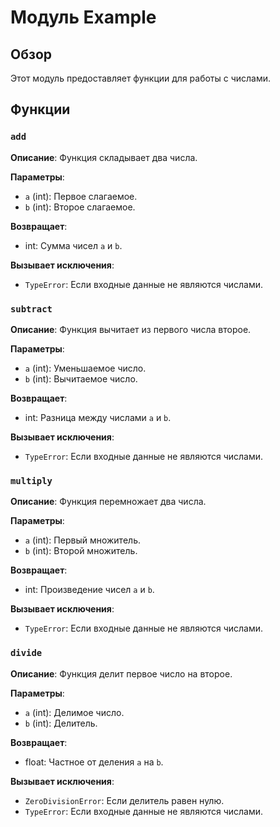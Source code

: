 # Модуль Example

## Обзор

Этот модуль предоставляет функции для работы с числами.

## Функции

### `add`

**Описание**: Функция складывает два числа.

**Параметры**:
- `a` (int): Первое слагаемое.
- `b` (int): Второе слагаемое.

**Возвращает**:
- int: Сумма чисел `a` и `b`.

**Вызывает исключения**:
- `TypeError`: Если входные данные не являются числами.


### `subtract`

**Описание**: Функция вычитает из первого числа второе.

**Параметры**:
- `a` (int): Уменьшаемое число.
- `b` (int): Вычитаемое число.

**Возвращает**:
- int: Разница между числами `a` и `b`.

**Вызывает исключения**:
- `TypeError`: Если входные данные не являются числами.


### `multiply`

**Описание**: Функция перемножает два числа.

**Параметры**:
- `a` (int): Первый множитель.
- `b` (int): Второй множитель.

**Возвращает**:
- int: Произведение чисел `a` и `b`.

**Вызывает исключения**:
- `TypeError`: Если входные данные не являются числами.


### `divide`

**Описание**: Функция делит первое число на второе.

**Параметры**:
- `a` (int): Делимое число.
- `b` (int): Делитель.

**Возвращает**:
- float: Частное от деления `a` на `b`.

**Вызывает исключения**:
- `ZeroDivisionError`: Если делитель равен нулю.
- `TypeError`: Если входные данные не являются числами.